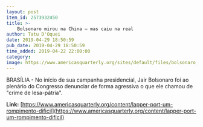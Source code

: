 ```yaml
---
layout: post
item_id: 2573932450
title: >-
    Bolsonaro mirou na China – mas caiu na real
author: Tatu D'Oquei
date: 2019-04-29 18:50:59
pub_date: 2019-04-29 18:50:59
time_added: 2019-04-22 22:00:00
category: 
image: https://www.americasquarterly.org/sites/default/files/bolsonaro_lapper_top_0.jpg
---
```


BRASÍLIA - No início de sua campanha presidencial, Jair Bolsonaro foi ao plenário do Congresso denunciar de forma agressiva o que ele chamou de "crime de lesa-pátria".

**Link:** [https://www.americasquarterly.org/content/lapper-port-um-rompimento-dificil](https://www.americasquarterly.org/content/lapper-port-um-rompimento-dificil)


